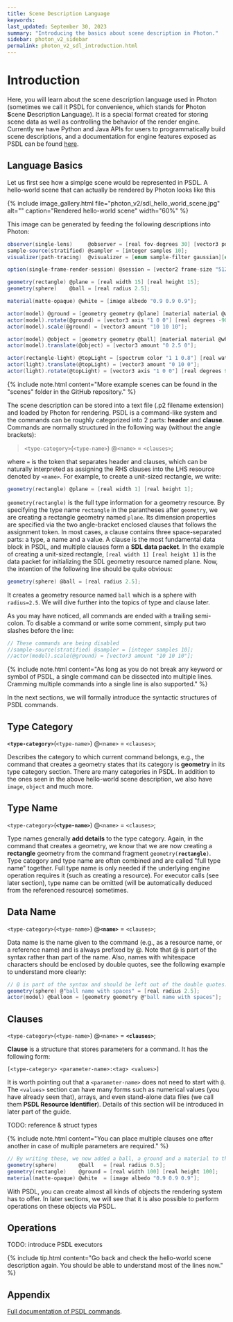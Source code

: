 ```yaml
---
title: Scene Description Language
keywords: 
last_updated: September 30, 2023
summary: "Introducing the basics about scene description in Photon."
sidebar: photon_v2_sidebar
permalink: photon_v2_sdl_introduction.html
---
```


# Introduction

Here, you will learn about the scene description language used in Photon (sometimes we call it PSDL for convenience, which stands for **P**hoton **S**cene **D**escription **L**anguage). It is a special format created for storing scene data as well as controlling the behavior of the render engine. Currently we have Python and Java APIs for users to programmatically build scene descriptions, and a documentation for engine features exposed as PSDL can be found [here](photon_v2_sdl_documentation.html).

## Language Basics

Let us first see how a simplge scene would be represented in PSDL. A hello-world scene that can actually be rendered by Photon looks like this

{% include image_gallery.html file="photon_v2/sdl_hello_world_scene.jpg" alt="" caption="Rendered hello-world scene" width="60%" %}

This image can be generated by feeding the following descriptions into Photon:

```csharp
observer(single-lens)     @observer = [real fov-degrees 30] [vector3 position "0 6 40"] [vector3 direction "0 0 -1"] [vector3 up-axis "0 1 0"];
sample-source(stratified) @sampler = [integer samples 10];
visualizer(path-tracing)  @visualizer = [enum sample-filter gaussian][enum estimator bneept];

option(single-frame-render-session) @session = [vector2 frame-size "512 512"] [string visualizer @visualizer] [string observer @observer] [string sample-source @sampler];

geometry(rectangle) @plane = [real width 15] [real height 15];
geometry(sphere)    @ball = [real radius 2.5];

material(matte-opaque) @white = [image albedo "0.9 0.9 0.9"];

actor(model) @ground = [geometry geometry @plane] [material material @white];
actor(model).rotate(@ground) = [vector3 axis "1 0 0"] [real degrees -90];
actor(model).scale(@ground) = [vector3 amount "10 10 10"];

actor(model) @object = [geometry geometry @ball] [material material @white];
actor(model).translate(@object) = [vector3 amount "0 2.5 0"];

actor(rectangle-light) @topLight = [spectrum color "1 1 0.8"] [real watts 400] [real width 2] [real height 2];
actor(light).translate(@topLight) = [vector3 amount "0 10 0"];
actor(light).rotate(@topLight) = [vector3 axis "1 0 0"] [real degrees 90];
```

{% include note.html content="More example scenes can be found in the \"scenes\" folder in the GitHub repository." %}

The scene description can be stored into a text file (.p2 filename extension) and loaded by Photon for rendering. PSDL is a command-like system and the commands can be roughly categorized into 2 parts: **header** and **clause**. Commands are normally structured in the following way (without the angle brackets):

> `<type-category>`(`<type-name>`) @`<name>` = `<clauses>`;

where `=` is the token that separates header and clauses, which can be naturally interpreted as assigning the RHS clauses into the LHS resource denoted by `<name>`. For example, to create a unit-sized rectangle, we write:

```csharp
geometry(rectangle) @plane = [real width 1] [real height 1];
```

`geometry(rectangle)` is the full type information for a geometry resource. By specifying the type name `rectangle` in the parantheses after `geometry`, we are creating a rectangle geometry named `plane`. Its dimension properties are specified via the two angle-bracket enclosed clauses that follows the assignment token. In most cases, a clause contains three space-separated parts: a type, a name and a value. A clause is the most fundamental data block in PSDL, and multiple clauses form a **SDL data packet**. In the example of creating a unit-sized rectangle, `[real width 1] [real height 1]` is the data packet for initializing the SDL geometry resource named plane. Now, the intention of the following line should be quite obvious:

```csharp
geometry(sphere) @ball = [real radius 2.5];
```

It creates a geometry resource named `ball` which is a sphere with `radius=2.5`. We will dive further into the topics of type and clause later.

As you may have noticed, all commands are ended with a trailing semi-colon. To disable a command or write some comment, simply put two slashes before the line:

```csharp
// These commands are being disabled
//sample-source(stratified) @sampler = [integer samples 10];
//actor(model).scale(@ground) = [vector3 amount "10 10 10"];
```

{% include note.html content="As long as you do not break any keyword or symbol of PSDL, a single command can be dissected into multiple lines. Cramming multiple commands into a single line is also supported." %}

In the next sections, we will formally introduce the syntactic structures of PSDL commands.

## Type Category

**`<type-category>`**(`<type-name>`) @`<name>` = `<clauses>`;

Describes the category to which current command belongs, e.g., the command that creates a geometry states that its category is **geometry** in its type category section. There are many categories in PSDL. In addition to the ones seen in the above hello-world scene description, we also have `image`, `object` and much more.

## Type Name

`<type-category>`(**`<type-name>`**) @`<name>` = `<clauses>`;

Type names generally **add details** to the type category. Again, in the command that creates a geometry, we know that we are now creating a **rectangle** geometry from the command fragment `geometry(`**`rectangle`**`)`. Type category and type name are often combined and are called "full type name" together. Full type name is only needed if the underlying engine operation requires it (such as creating a resource). For executor calls (see later section), type name can be omitted (will be automatically deduced from the referenced resource) sometimes.

## Data Name

`<type-category>`(`<type-name>`) @**`<name>`** = `<clauses>`;

Data name is the name given to the command (e.g., as a resource name, or a reference name) and is always prefixed by @. Note that @ is part of the syntax rather than part of the name. Also, names with whitespace characters should be enclosed by double quotes, see the following example to understand more clearly:

```csharp
// @ is part of the syntax and should be left out of the double quotes. In this example, we created a sphere named "ball name with spaces".
geometry(sphere) @"ball name with spaces" = [real radius 2.5];
actor(model) @balloon = [geometry geometry @"ball name with spaces"];
```

## Clauses

`<type-category>`(`<type-name>`) @`<name>` = **`<clauses>`**;

**Clause** is a structure that stores parameters for a command. It has the following form:

`[<type-category> <parameter-name>:<tag> <values>]`

It is worth pointing out that a `<parameter-name>` does not need to start with `@`. The `<values>` section can have many forms such as numerical values (you have already seen that), arrays, and even stand-alone data files (we call them **PSDL Resource Identifier**). Details of this section will be introduced in later part of the guide.

TODO: reference & struct types

{% include note.html content="You can place multiple clauses one after another in case of multiple parameters are required." %}

```csharp
// By writing these, we now added a ball, a ground and a material to the scene!
geometry(sphere)       @ball   = [real radius 0.5];
geometry(rectangle)    @ground = [real width 100] [real height 100];
material(matte-opaque) @white  = [image albedo "0.9 0.9 0.9"];
```

With PSDL, you can create almost all kinds of objects the rendering system has to offer. In later sections, we will see that it is also possible to perform operations on these objects via PSDL.

## Operations

TODO: introduce PSDL executors

{% include tip.html content="Go back and check the hello-world scene description again. You should be able to understand most of the lines now." %}

## Appendix

 [Full documentation of PSDL commands](photon_v2_sdl_documentation.html).
